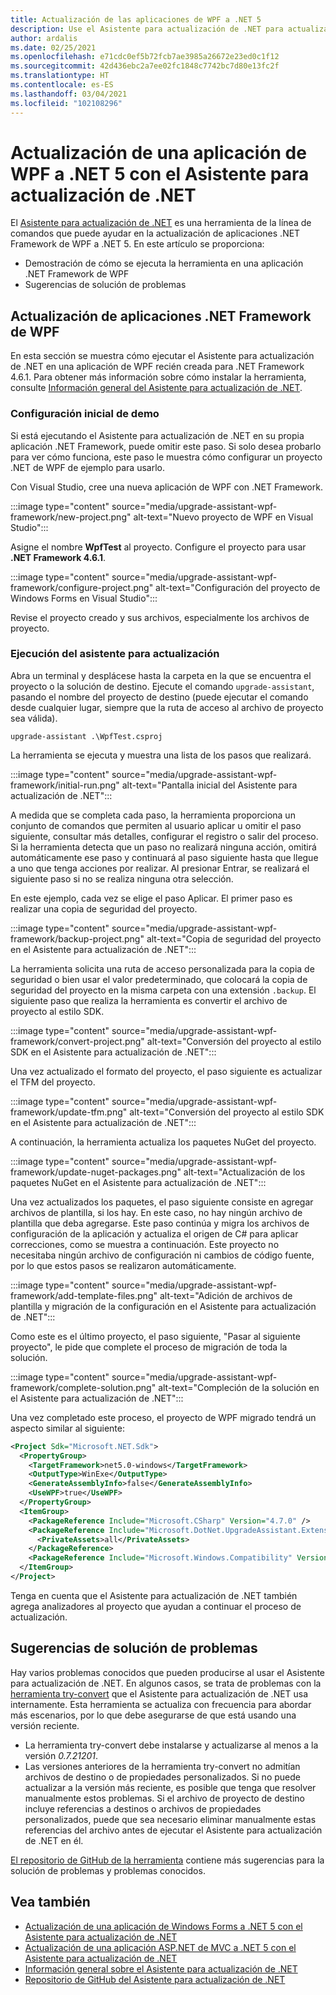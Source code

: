 ```yaml
---
title: Actualización de las aplicaciones de WPF a .NET 5
description: Use el Asistente para actualización de .NET para actualizar una aplicación .NET Framework de WPF existente a .NET 5. El Asistente para actualización de .NET es una herramienta de la CLI que ayuda a migrar una aplicación de .NET Framework a .NET 5.
author: ardalis
ms.date: 02/25/2021
ms.openlocfilehash: e71cdc0ef5b72fcb7ae3985a26672e23ed0c1f12
ms.sourcegitcommit: 42d436ebc2a7ee02fc1848c7742bc7d80e13fc2f
ms.translationtype: HT
ms.contentlocale: es-ES
ms.lasthandoff: 03/04/2021
ms.locfileid: "102108296"
---
```

# <a name="upgrade-a-wpf-app-to-net-5-with-the-net-upgrade-assistant"></a>Actualización de una aplicación de WPF a .NET 5 con el Asistente para actualización de .NET

El [Asistente para actualización de .NET](upgrade-assistant-overview.md) es una herramienta de la línea de comandos que puede ayudar en la actualización de aplicaciones .NET Framework de WPF a .NET 5. En este artículo se proporciona:

* Demostración de cómo se ejecuta la herramienta en una aplicación .NET Framework de WPF
* Sugerencias de solución de problemas

## <a name="upgrade-net-framework-wpf-apps"></a>Actualización de aplicaciones .NET Framework de WPF

En esta sección se muestra cómo ejecutar el Asistente para actualización de .NET en una aplicación de WPF recién creada para .NET Framework 4.6.1. Para obtener más información sobre cómo instalar la herramienta, consulte [Información general del Asistente para actualización de .NET](upgrade-assistant-overview.md).

### <a name="initial-demo-setup"></a>Configuración inicial de demo

Si está ejecutando el Asistente para actualización de .NET en su propia aplicación .NET Framework, puede omitir este paso. Si solo desea probarlo para ver cómo funciona, este paso le muestra cómo configurar un proyecto .NET de WPF de ejemplo para usarlo.

Con Visual Studio, cree una nueva aplicación de WPF con .NET Framework.

:::image type="content" source="media/upgrade-assistant-wpf-framework/new-project.png" alt-text="Nuevo proyecto de WPF en Visual Studio":::

Asigne el nombre **WpfTest** al proyecto. Configure el proyecto para usar **.NET Framework 4.6.1**.

:::image type="content" source="media/upgrade-assistant-wpf-framework/configure-project.png" alt-text="Configuración del proyecto de Windows Forms en Visual Studio":::

Revise el proyecto creado y sus archivos, especialmente los archivos de proyecto.

### <a name="run-upgrade-assistant"></a>Ejecución del asistente para actualización

Abra un terminal y desplácese hasta la carpeta en la que se encuentra el proyecto o la solución de destino. Ejecute el comando `upgrade-assistant`, pasando el nombre del proyecto de destino (puede ejecutar el comando desde cualquier lugar, siempre que la ruta de acceso al archivo de proyecto sea válida).

```console
upgrade-assistant .\WpfTest.csproj
```

La herramienta se ejecuta y muestra una lista de los pasos que realizará.

:::image type="content" source="media/upgrade-assistant-wpf-framework/initial-run.png" alt-text="Pantalla inicial del Asistente para actualización de .NET":::

A medida que se completa cada paso, la herramienta proporciona un conjunto de comandos que permiten al usuario aplicar u omitir el paso siguiente, consultar más detalles, configurar el registro o salir del proceso. Si la herramienta detecta que un paso no realizará ninguna acción, omitirá automáticamente ese paso y continuará al paso siguiente hasta que llegue a uno que tenga acciones por realizar. Al presionar Entrar, se realizará el siguiente paso si no se realiza ninguna otra selección.

En este ejemplo, cada vez se elige el paso Aplicar. El primer paso es realizar una copia de seguridad del proyecto.

:::image type="content" source="media/upgrade-assistant-wpf-framework/backup-project.png" alt-text="Copia de seguridad del proyecto en el Asistente para actualización de .NET":::

La herramienta solicita una ruta de acceso personalizada para la copia de seguridad o bien usar el valor predeterminado, que colocará la copia de seguridad del proyecto en la misma carpeta con una extensión `.backup`. El siguiente paso que realiza la herramienta es convertir el archivo de proyecto al estilo SDK.

:::image type="content" source="media/upgrade-assistant-wpf-framework/convert-project.png" alt-text="Conversión del proyecto al estilo SDK en el Asistente para actualización de .NET":::

Una vez actualizado el formato del proyecto, el paso siguiente es actualizar el TFM del proyecto.

:::image type="content" source="media/upgrade-assistant-wpf-framework/update-tfm.png" alt-text="Conversión del proyecto al estilo SDK en el Asistente para actualización de .NET":::

A continuación, la herramienta actualiza los paquetes NuGet del proyecto.

:::image type="content" source="media/upgrade-assistant-wpf-framework/update-nuget-packages.png" alt-text="Actualización de los paquetes NuGet en el Asistente para actualización de .NET":::

Una vez actualizados los paquetes, el paso siguiente consiste en agregar archivos de plantilla, si los hay. En este caso, no hay ningún archivo de plantilla que deba agregarse. Este paso continúa y migra los archivos de configuración de la aplicación y actualiza el origen de C# para aplicar correcciones, como se muestra a continuación. Este proyecto no necesitaba ningún archivo de configuración ni cambios de código fuente, por lo que estos pasos se realizaron automáticamente.

:::image type="content" source="media/upgrade-assistant-wpf-framework/add-template-files.png" alt-text="Adición de archivos de plantilla y migración de la configuración en el Asistente para actualización de .NET":::

Como este es el último proyecto, el paso siguiente, "Pasar al siguiente proyecto", le pide que complete el proceso de migración de toda la solución.

:::image type="content" source="media/upgrade-assistant-wpf-framework/complete-solution.png" alt-text="Compleción de la solución en el Asistente para actualización de .NET":::

Una vez completado este proceso, el proyecto de WPF migrado tendrá un aspecto similar al siguiente:

```xml
<Project Sdk="Microsoft.NET.Sdk">
  <PropertyGroup>
    <TargetFramework>net5.0-windows</TargetFramework>
    <OutputType>WinExe</OutputType>
    <GenerateAssemblyInfo>false</GenerateAssemblyInfo>
    <UseWPF>true</UseWPF>
  </PropertyGroup>
  <ItemGroup>
    <PackageReference Include="Microsoft.CSharp" Version="4.7.0" />
    <PackageReference Include="Microsoft.DotNet.UpgradeAssistant.Extensions.Default.Analyzers" Version="0.2.211942">
      <PrivateAssets>all</PrivateAssets>
    </PackageReference>
    <PackageReference Include="Microsoft.Windows.Compatibility" Version="5.0.2" />
  </ItemGroup>
</Project>
```

Tenga en cuenta que el Asistente para actualización de .NET también agrega analizadores al proyecto que ayudan a continuar el proceso de actualización.

## <a name="troubleshooting-tips"></a>Sugerencias de solución de problemas

Hay varios problemas conocidos que pueden producirse al usar el Asistente para actualización de .NET. En algunos casos, se trata de problemas con la [herramienta try-convert](https://github.com/dotnet/try-convert) que el Asistente para actualización de .NET usa internamente. Esta herramienta se actualiza con frecuencia para abordar más escenarios, por lo que debe asegurarse de que está usando una versión reciente.

- La herramienta try-convert debe instalarse y actualizarse al menos a la versión _0.7.21201_.
- Las versiones anteriores de la herramienta try-convert no admitían archivos de destino o de propiedades personalizados. Si no puede actualizar a la versión más reciente, es posible que tenga que resolver manualmente estos problemas. Si el archivo de proyecto de destino incluye referencias a destinos o archivos de propiedades personalizados, puede que sea necesario eliminar manualmente estas referencias del archivo antes de ejecutar el Asistente para actualización de .NET en él.

[El repositorio de GitHub de la herramienta](https://github.com/dotnet/upgrade-assistant#troubleshooting-common-issues) contiene más sugerencias para la solución de problemas y problemas conocidos.

## <a name="see-also"></a>Vea también

- [Actualización de una aplicación de Windows Forms a .NET 5 con el Asistente para actualización de .NET](upgrade-assistant-winforms-framework.md)
- [Actualización de una aplicación ASP.NET de MVC a .NET 5 con el Asistente para actualización de .NET](upgrade-assistant-aspnetmvc.md)
- [Información general sobre el Asistente para actualización de .NET](upgrade-assistant-overview.md)
- [Repositorio de GitHub del Asistente para actualización de .NET](https://github.com/dotnet/upgrade-assistant)
